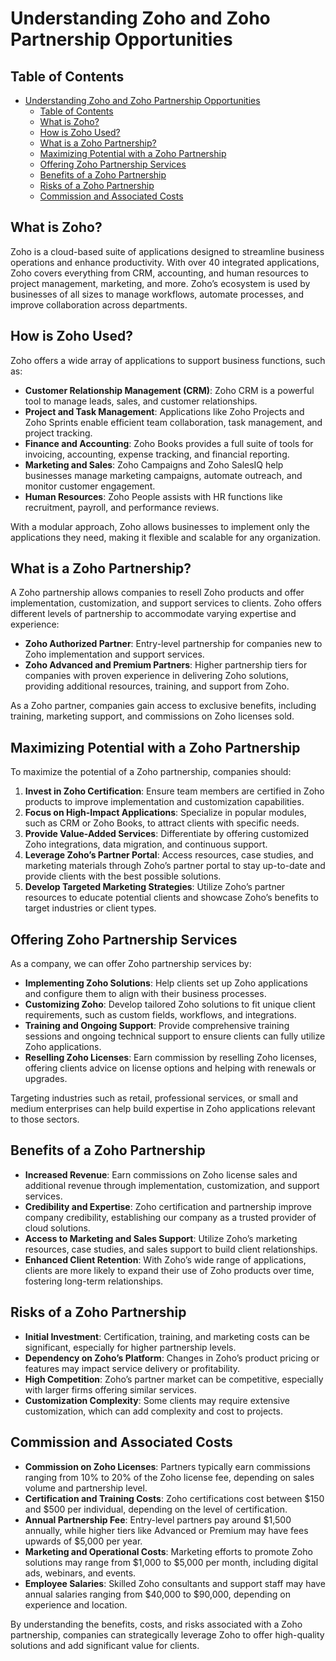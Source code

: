 # Understanding Zoho and Zoho Partnership Opportunities

## Table of Contents
- [Understanding Zoho and Zoho Partnership Opportunities](#understanding-zoho-and-zoho-partnership-opportunities)
  - [Table of Contents](#table-of-contents)
  - [What is Zoho?](#what-is-zoho)
  - [How is Zoho Used?](#how-is-zoho-used)
  - [What is a Zoho Partnership?](#what-is-a-zoho-partnership)
  - [Maximizing Potential with a Zoho Partnership](#maximizing-potential-with-a-zoho-partnership)
  - [Offering Zoho Partnership Services](#offering-zoho-partnership-services)
  - [Benefits of a Zoho Partnership](#benefits-of-a-zoho-partnership)
  - [Risks of a Zoho Partnership](#risks-of-a-zoho-partnership)
  - [Commission and Associated Costs](#commission-and-associated-costs)

## What is Zoho?
Zoho is a cloud-based suite of applications designed to streamline business operations and enhance productivity. With over 40 integrated applications, Zoho covers everything from CRM, accounting, and human resources to project management, marketing, and more. Zoho’s ecosystem is used by businesses of all sizes to manage workflows, automate processes, and improve collaboration across departments.

## How is Zoho Used?
Zoho offers a wide array of applications to support business functions, such as:
- **Customer Relationship Management (CRM)**: Zoho CRM is a powerful tool to manage leads, sales, and customer relationships.
- **Project and Task Management**: Applications like Zoho Projects and Zoho Sprints enable efficient team collaboration, task management, and project tracking.
- **Finance and Accounting**: Zoho Books provides a full suite of tools for invoicing, accounting, expense tracking, and financial reporting.
- **Marketing and Sales**: Zoho Campaigns and Zoho SalesIQ help businesses manage marketing campaigns, automate outreach, and monitor customer engagement.
- **Human Resources**: Zoho People assists with HR functions like recruitment, payroll, and performance reviews.

With a modular approach, Zoho allows businesses to implement only the applications they need, making it flexible and scalable for any organization.

## What is a Zoho Partnership?
A Zoho partnership allows companies to resell Zoho products and offer implementation, customization, and support services to clients. Zoho offers different levels of partnership to accommodate varying expertise and experience:
- **Zoho Authorized Partner**: Entry-level partnership for companies new to Zoho implementation and support services.
- **Zoho Advanced and Premium Partners**: Higher partnership tiers for companies with proven experience in delivering Zoho solutions, providing additional resources, training, and support from Zoho.

As a Zoho partner, companies gain access to exclusive benefits, including training, marketing support, and commissions on Zoho licenses sold.

## Maximizing Potential with a Zoho Partnership
To maximize the potential of a Zoho partnership, companies should:
1. **Invest in Zoho Certification**: Ensure team members are certified in Zoho products to improve implementation and customization capabilities.
2. **Focus on High-Impact Applications**: Specialize in popular modules, such as CRM or Zoho Books, to attract clients with specific needs.
3. **Provide Value-Added Services**: Differentiate by offering customized Zoho integrations, data migration, and continuous support.
4. **Leverage Zoho’s Partner Portal**: Access resources, case studies, and marketing materials through Zoho’s partner portal to stay up-to-date and provide clients with the best possible solutions.
5. **Develop Targeted Marketing Strategies**: Utilize Zoho’s partner resources to educate potential clients and showcase Zoho’s benefits to target industries or client types.

## Offering Zoho Partnership Services
As a company, we can offer Zoho partnership services by:
- **Implementing Zoho Solutions**: Help clients set up Zoho applications and configure them to align with their business processes.
- **Customizing Zoho**: Develop tailored Zoho solutions to fit unique client requirements, such as custom fields, workflows, and integrations.
- **Training and Ongoing Support**: Provide comprehensive training sessions and ongoing technical support to ensure clients can fully utilize Zoho applications.
- **Reselling Zoho Licenses**: Earn commission by reselling Zoho licenses, offering clients advice on license options and helping with renewals or upgrades.

Targeting industries such as retail, professional services, or small and medium enterprises can help build expertise in Zoho applications relevant to those sectors.

## Benefits of a Zoho Partnership
- **Increased Revenue**: Earn commissions on Zoho license sales and additional revenue through implementation, customization, and support services.
- **Credibility and Expertise**: Zoho certification and partnership improve company credibility, establishing our company as a trusted provider of cloud solutions.
- **Access to Marketing and Sales Support**: Utilize Zoho’s marketing resources, case studies, and sales support to build client relationships.
- **Enhanced Client Retention**: With Zoho’s wide range of applications, clients are more likely to expand their use of Zoho products over time, fostering long-term relationships.

## Risks of a Zoho Partnership
- **Initial Investment**: Certification, training, and marketing costs can be significant, especially for higher partnership levels.
- **Dependency on Zoho’s Platform**: Changes in Zoho’s product pricing or features may impact service delivery or profitability.
- **High Competition**: Zoho’s partner market can be competitive, especially with larger firms offering similar services.
- **Customization Complexity**: Some clients may require extensive customization, which can add complexity and cost to projects.

## Commission and Associated Costs
- **Commission on Zoho Licenses**: Partners typically earn commissions ranging from 10% to 20% of the Zoho license fee, depending on sales volume and partnership level.
- **Certification and Training Costs**: Zoho certifications cost between $150 and $500 per individual, depending on the level of certification.
- **Annual Partnership Fee**: Entry-level partners pay around $1,500 annually, while higher tiers like Advanced or Premium may have fees upwards of $5,000 per year.
- **Marketing and Operational Costs**: Marketing efforts to promote Zoho solutions may range from $1,000 to $5,000 per month, including digital ads, webinars, and events.
- **Employee Salaries**: Skilled Zoho consultants and support staff may have annual salaries ranging from $40,000 to $90,000, depending on experience and location.

By understanding the benefits, costs, and risks associated with a Zoho partnership, companies can strategically leverage Zoho to offer high-quality solutions and add significant value for clients.
